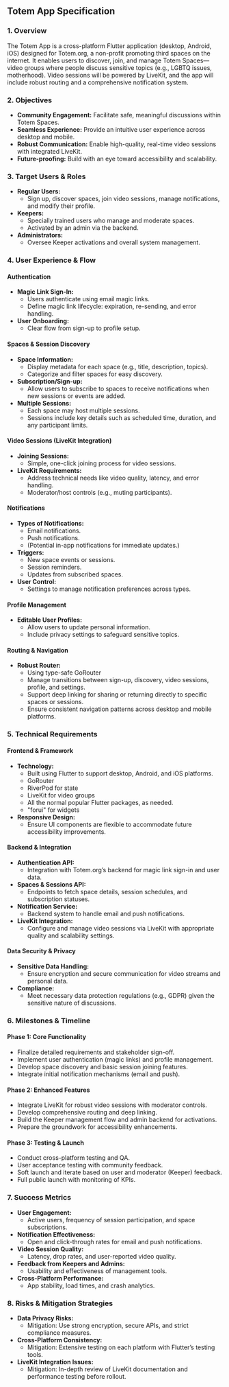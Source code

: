 ## Totem App Specification

### 1. Overview
The Totem App is a cross-platform Flutter application (desktop, Android, iOS) designed for Totem.org, a non-profit promoting third spaces on the internet. It enables users to discover, join, and manage Totem Spaces—video groups where people discuss sensitive topics (e.g., LGBTQ issues, motherhood). Video sessions will be powered by LiveKit, and the app will include robust routing and a comprehensive notification system.

### 2. Objectives
- **Community Engagement:** Facilitate safe, meaningful discussions within Totem Spaces.
- **Seamless Experience:** Provide an intuitive user experience across desktop and mobile.
- **Robust Communication:** Enable high-quality, real-time video sessions with integrated LiveKit.
- **Future-proofing:** Build with an eye toward accessibility and scalability.

### 3. Target Users & Roles
- **Regular Users:**
  - Sign up, discover spaces, join video sessions, manage notifications, and modify their profile.
- **Keepers:**
  - Specially trained users who manage and moderate spaces.
  - Activated by an admin via the backend.
- **Administrators:**
  - Oversee Keeper activations and overall system management.

### 4. User Experience & Flow
#### Authentication
- **Magic Link Sign-In:**
  - Users authenticate using email magic links.
  - Define magic link lifecycle: expiration, re-sending, and error handling.
- **User Onboarding:**
  - Clear flow from sign-up to profile setup.

#### Spaces & Session Discovery
- **Space Information:**
  - Display metadata for each space (e.g., title, description, topics).
  - Categorize and filter spaces for easy discovery.
- **Subscription/Sign-up:**
  - Allow users to subscribe to spaces to receive notifications when new sessions or events are added.
- **Multiple Sessions:**
  - Each space may host multiple sessions.
  - Sessions include key details such as scheduled time, duration, and any participant limits.

#### Video Sessions (LiveKit Integration)
- **Joining Sessions:**
  - Simple, one-click joining process for video sessions.
- **LiveKit Requirements:**
  - Address technical needs like video quality, latency, and error handling.
  - Moderator/host controls (e.g., muting participants).

#### Notifications
- **Types of Notifications:**
  - Email notifications.
  - Push notifications.
  - (Potential in-app notifications for immediate updates.)
- **Triggers:**
  - New space events or sessions.
  - Session reminders.
  - Updates from subscribed spaces.
- **User Control:**
  - Settings to manage notification preferences across types.

#### Profile Management
- **Editable User Profiles:**
  - Allow users to update personal information.
  - Include privacy settings to safeguard sensitive topics.

#### Routing & Navigation
- **Robust Router:**
  - Using type-safe GoRouter
  - Manage transitions between sign-up, discovery, video sessions, profile, and settings.
  - Support deep linking for sharing or returning directly to specific spaces or sessions.
  - Ensure consistent navigation patterns across desktop and mobile platforms.

### 5. Technical Requirements
#### Frontend & Framework
- **Technology:**
  - Built using Flutter to support desktop, Android, and iOS platforms.
  - GoRouter
  - RiverPod for state
  - LiveKit for video groups
  - All the normal popular Flutter packages, as needed.
  - "forui" for widgets
- **Responsive Design:**
  - Ensure UI components are flexible to accommodate future accessibility improvements.

#### Backend & Integration
- **Authentication API:**
  - Integration with Totem.org’s backend for magic link sign-in and user data.
- **Spaces & Sessions API:**
  - Endpoints to fetch space details, session schedules, and subscription statuses.
- **Notification Service:**
  - Backend system to handle email and push notifications.
- **LiveKit Integration:**
  - Configure and manage video sessions via LiveKit with appropriate quality and scalability settings.

#### Data Security & Privacy
- **Sensitive Data Handling:**
  - Ensure encryption and secure communication for video streams and personal data.
- **Compliance:**
  - Meet necessary data protection regulations (e.g., GDPR) given the sensitive nature of discussions.

### 6. Milestones & Timeline
#### Phase 1: Core Functionality
- Finalize detailed requirements and stakeholder sign-off.
- Implement user authentication (magic links) and profile management.
- Develop space discovery and basic session joining features.
- Integrate initial notification mechanisms (email and push).

#### Phase 2: Enhanced Features
- Integrate LiveKit for robust video sessions with moderator controls.
- Develop comprehensive routing and deep linking.
- Build the Keeper management flow and admin backend for activations.
- Prepare the groundwork for accessibility enhancements.

#### Phase 3: Testing & Launch
- Conduct cross-platform testing and QA.
- User acceptance testing with community feedback.
- Soft launch and iterate based on user and moderator (Keeper) feedback.
- Full public launch with monitoring of KPIs.

### 7. Success Metrics
- **User Engagement:**
  - Active users, frequency of session participation, and space subscriptions.
- **Notification Effectiveness:**
  - Open and click-through rates for email and push notifications.
- **Video Session Quality:**
  - Latency, drop rates, and user-reported video quality.
- **Feedback from Keepers and Admins:**
  - Usability and effectiveness of management tools.
- **Cross-Platform Performance:**
  - App stability, load times, and crash analytics.

### 8. Risks & Mitigation Strategies
- **Data Privacy Risks:**
  - Mitigation: Use strong encryption, secure APIs, and strict compliance measures.
- **Cross-Platform Consistency:**
  - Mitigation: Extensive testing on each platform with Flutter’s testing tools.
- **LiveKit Integration Issues:**
  - Mitigation: In-depth review of LiveKit documentation and performance testing before rollout.
